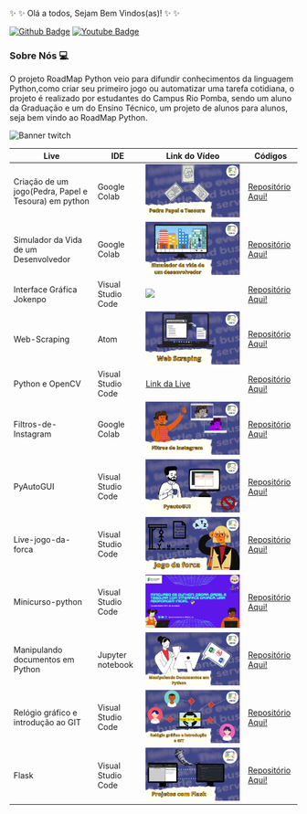 :sparkles: :sparkles:  Olá a todos, Sejam Bem Vindos(as)!  :sparkles: :sparkles:

[![Github Badge](https://img.shields.io/badge/-Github-000?style=flat-square&logo=Github&logoColor=white&link=https://github.com/RoadMapPython)](https://github.com/RoadMapPython)
[![Youtube Badge](https://img.shields.io/badge/-YouTube-ff0000?style=flat-square&labelColor=ff0000&logo=youtube&logoColor=white&link=https://www.youtube.com/c/DACCIFSudesteMG/featured)](https://www.youtube.com/c/DACCIFSudesteMG/featured) 

### Sobre Nós :computer:
O projeto RoadMap Python veio para difundir conhecimentos da linguagem Python,como criar seu primeiro jogo ou automatizar uma tarefa cotidiana, o projeto é realizado por estudantes do Campus Rio Pomba, sendo um aluno da Graduação e um do Ensino Técnico, um projeto de alunos para alunos, seja bem vindo ao RoadMap Python.

![Banner twitch](https://user-images.githubusercontent.com/89279642/146934287-fc0a0100-b6aa-46bf-917d-097346e009ad.png)

| Live | IDE | Link do Vídeo |Códigos|
|--- |--- |--- |--- |
| Criação de um jogo(Pedra, Papel e Tesoura) em python | Google Colab |<a href="https://www.youtube.com/watch?v=ol3LQBA2hDk "><img src="1.png"></a>|[Repositório Aqui!](https://github.com/RoadMapPython/Pedra-papel-e-tesoura)|
| Simulador da Vida de um Desenvolvedor | Google Colab | <a href="https://www.youtube.com/watch?v=YfMynyYCaas" > <img src="Simulador da vida de um desemvolvedor.png"></a> |[Repositório Aqui!](https://github.com/RoadMapPython/Simulador-Vida-de-um-des)|
| Interface Gráfica Jokenpo | Visual Studio Code |<a href="https://www.youtube.com/watch?v=1LpHxmqU4AE"><img src="Interface gráfica jokenpo.png"></a> |[Repositório Aqui!](https://github.com/RoadMapPython/Interface-Grafica)|
| Web-Scraping | Atom | <a href="https://youtu.be/1-_82lQSGLU"><img src="Web Scraping.png"></a> |[Repositório Aqui!](https://github.com/RoadMapPython/Web-Scraping)|
| Python e OpenCV | Visual Studio Code | <a href="https://www.youtube.com/watch?v=Y21jK7Dl3-Y">Link da Live</a>|[Repositório Aqui!](https://github.com/RoadMapPython/Conceitos-Iniciais-Open-Cv)|
| Filtros-de-Instagram | Google Colab | <a href="https://youtu.be/_qsDDYXxqao"><img src="Filtros de Instagram.png"></a> |[Repositório Aqui!](https://github.com/RoadMapPython/Filtros-de-Instagram)|
| PyAutoGUI | Visual Studio Code | <a href="https://www.youtube.com/watch?v=OMWavDZB5Ik"><img src="PyautoGUI.png"></a>|[Repositório Aqui!](https://github.com/RoadMapPython/PyAutoGUI)|
| Live-jogo-da-forca | Visual Studio Code |<a href="https://www.youtube.com/watch?v=RqSXq9Yfd7o"><img src="Jogo da forca.png"></a> |[Repositório Aqui!](https://github.com/RoadMapPython/Live-jogo-da-forca)|
| Minicurso-python| Visual Studio Code |<a href="https://www.youtube.com/watch?v=DQZ6fMfsrWs"><img src="Minicurso Python.png">|[Repositório Aqui!](https://github.com/RoadMapPython/Minicurso-python)|
| Manipulando documentos em Python | Jupyter notebook |  <a href="https://www.youtube.com/watch?v=QeIH9CNZjg4"><img src="Manipulando documentos.png"></a>|[Repositório Aqui!](https://github.com/RoadMapPython/Manipulando-documentos-em-python)|
| Relógio gráfico e introdução ao GIT | Visual Studio Code | <a href="https://www.youtube.com/watch?v=t7BpkHa3m0g"><img src="Relógio gráfico e introdução ao GIT.png"></a>|[Repositório Aqui!](https://github.com/RoadMapPython/Relogio-Grafico-e-GIT)|
| Flask | Visual Studio Code | <a href="https://www.youtube.com/watch?v=pu2LbA1cIQs"><img src="Flask.png"></a>|[Repositório Aqui!](https://github.com/RoadMapPython/)|
